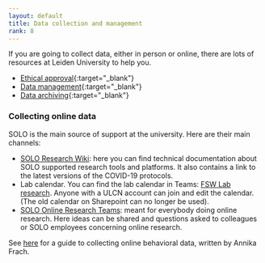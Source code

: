 ```yaml
---
layout: default
title: Data collection and management
rank: 8
---
```


If you are going to collect data, either in person or online, there are lots of resources at Leiden University to help you.
- [Ethical approval](https://www.organisatiegids.universiteitleiden.nl/faculteiten-en-instituten/sociale-wetenschappen/instituten/psychologie/commissie-ethiek?_ga=2.35655075.2008115849.1611051865-572952841.1580558528){:target="_blank"}
- [Data management](https://www.organisatiegids.universiteitleiden.nl/faculteiten-en-instituten/sociale-wetenschappen/instituten/psychologie/wetenschapscommissie?_ga=2.39830048.2008115849.1611051865-572952841.1580558528){:target="_blank"}
- [Data archiving](https://www.organisatiegids.universiteitleiden.nl/binaries/content/assets/sociale-wetenschappen/psychologie/organisatiegids/guidelines-for-the-archiving-of-academic-research-for-faculties-of-bss-n.._.pdf){:target="_blank"}


### Collecting online data
SOLO is the main source of support at the university. Here are their main channels:
-   [SOLO Research Wiki](https://researchwiki.solo.universiteitleiden.nl/): here you can find technical documentation about SOLO supported research tools and platforms. It also contains a link to the latest versions of the COVID-19 protocols.
-   Lab calendar. You can find the lab calendar in Teams: [FSW Lab research](https://teams.microsoft.com/dl/launcher/launcher.html?url=%2F_%23%2Fl%2Fteam%2F19%3AtReXBt4d9r4AnmK7ypyOIXK1i-0-GdxFgnsnupi95k01%40thread.tacv2%2Fconversations%3FgroupId%3Da5b60ab8-bf65-42ed-a33e-7dc61e493593%26tenantId%3Dca2a7f76-dbd7-4ec0-9108-6b3d524fb7c8&type=team&deeplinkId=114e5fbe-3266-490a-825e-c898b49a46ed&directDl=true&msLaunch=true&enableMobilePage=true&suppressPrompt=true). Anyone with a ULCN account can join and edit the calendar. (The old calendar on Sharepoint can no longer be used).
-   [SOLO Online Research Teams](https://teams.microsoft.com/dl/launcher/launcher.html?url=%2F_%23%2Fl%2Fteam%2F19%3Aa835506e63074e07b2d4a4d93f8a2064%40thread.tacv2%2Fconversations%3FgroupId%3Dd5721348-8915-4a3a-8d36-419035d72fbe%26tenantId%3Dca2a7f76-dbd7-4ec0-9108-6b3d524fb7c8&type=team&deeplinkId=85d76503-abff-4b64-8e89-d12da7a10658&directDl=true&msLaunch=true&enableMobilePage=true&suppressPrompt=true#): meant for everybody doing online research. Here ideas can be shared and questions asked to colleagues or SOLO employees concerning online research.

See [here](https://docs.google.com/document/d/1C6Kt_tYg0wLJQ1GE0N0mQVeitvk-i0vjs0vuYjYIJsQ/edit) for a guide to collecting online behavioral data, written by Annika Frach.